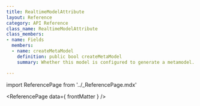 ```yaml
---
title: RealtimeModelAttribute
layout: Reference
category: API Reference
class_name: RealtimeModelAttribute
class_members:
- name: Fields
  members:
  - name: createMetaModel
    definition: public bool createMetaModel
    summary: Whether this model is configured to generate a metamodel.

---
```

import ReferencePage from '../_ReferencePage.mdx'

<ReferencePage data={ frontMatter } />
